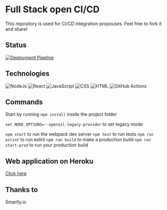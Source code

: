 # Full Stack open CI/CD

This repository is used for CI/CD integration propouses. Feel free to fork it and share!

## Status
[![Deployment Pipeline](https://github.com/jlferrete/full-stack-open-pokedex-CI-CD/actions/workflows/pipeline.yml/badge.svg)](https://github.com/jlferrete/full-stack-open-pokedex-CI-CD/actions/workflows/pipeline.yml)

## Technologies
![NodeJs](https://img.shields.io/badge/Node.js-43853D?style=for-the-badge&logo=node.js&logoColor=white "NodeJs") ![React](https://img.shields.io/badge/React-20232A?style=for-the-badge&logo=react&logoColor=61DAFB "React") ![JavaScript](https://img.shields.io/badge/React-20232A?style=for-the-badge&logo=react&logoColor=61DAFB "JavaScript") ![CSS](https://img.shields.io/badge/CSS-239120?&style=for-the-badge&logo=css3&logoColor=white "CSS") ![HTML](https://img.shields.io/badge/HTML-239120?style=for-the-badge&logo=html5&logoColor=white "HTML") ![GitHub Actions](https://img.shields.io/badge/GitHub-100000?style=for-the-badge&logo=github&logoColor=white "GitHub Actions")

## Commands

Start by running `npm install` inside the project folder

`set NODE_OPTIONS=--openssl-legacy-provider` to set legacy mode

`npm start` to run the webpack dev server
`npm test` to run tests
`npm run eslint` to run eslint
`npm run build` to make a production build
`npm run start-prod` to run your production build

## Web application on Heroku
[Click here](https://jlf-ci-ga.herokuapp.com/)

## Thanks to
Smartly.io
